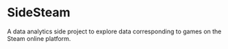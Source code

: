 # SideSteam
A data analytics side project to explore data corresponding to games on the Steam online platform.
